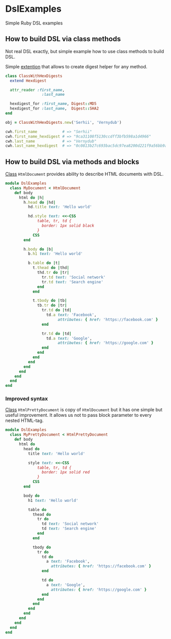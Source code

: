 # DslExamples

Simple Ruby DSL examples

## How to build DSL via class methods

Not real DSL exactly, but simple example how to use class methods to build DSL.

Simple
[extention](https://github.com/svernidub/dsl_examples/blob/master/lib/dsl_examples/hexdigest.rb)
that allows to create digest helper for any method.

```ruby
class ClassWithHexDigests
  extend Hexdigest

  attr_reader :first_name,
                :last_name

  hexdigest_for :first_name, Digest::MD5
  hexdigest_for :last_name,  Digest::SHA2
end

obj = ClassWithHexDigests.new('Serhii', 'Vernydub')

cwh.first_name           # => "Serhii"
cwh.first_name_hexdigest # => "9ca31108f5130ccdff3bfb598a1d4966"
cwh.last_name            # => "Vernydub"
cwh.last_name_hexdigest  # => "0c0813b27c693bac5dc97ea8200d221f9a56bb9a9b0459b1cd915901ebb2d425"
```

## How to build DSL via methods and blocks

[Class](https://github.com/svernidub/dsl_examples/blob/master/lib/dsl_examples/html_document.rb)
 `HtmlDocument` provides ability to describe HTML documents with DSL.

```ruby
module DslExamples
  class MyDocument < HtmlDocument
    def body
      html do |h|
        h.head do |hd|
          hd.title text: 'Hello world'

          hd.style text: <<-CSS
              table, tr, td {
                border: 1px solid black
              }
            CSS
        end

        h.body do |b|
          b.h1 text: 'Hello world'

          b.table do |t|
            t.thead do |thd|
              thd.tr do |tr|
                tr.td text: 'Social network'
                tr.td text: 'Search engine'
              end
            end

            t.tbody do |tb|
              tb.tr do |tr|
                tr.td do |td|
                  td.a text: 'Facebook',
                       attributes: { href: 'https://facebook.com' }
                end

                tr.td do |td|
                  td.a text: 'Google',
                       attributes: { href: 'https://google.com' }
                end
              end
            end
          end
        end
      end
    end
  end
end
```

### Improved syntax

[Class](https://github.com/svernidub/dsl_examples/blob/master/lib/dsl_examples/html_pretty_document.rb)
`HtmlPrettyDocument` is copy of `HtmlDocument` but it has one simple but useful improvement.
It allows us not to pass block parameter to every nested HTML-tag.

```ruby
module DslExamples
  class MyPrettyDocument < HtmlPrettyDocument
    def body
      html do
        head do
          title text: 'Hello world'

          style text: <<-CSS
              table, tr, td {
                border: 1px solid red
              }
            CSS
        end

        body do
          h1 text: 'Hello world'

          table do
            thead do
              tr do
                td text: 'Social network'
                td text: 'Search engine'
              end
            end

            tbody do
              tr do
                td do
                  a text: 'Facebook',
                    attributes: { href: 'https://facebook.com' }
                end

                td do
                  a text: 'Google',
                    attributes: { href: 'https://google.com' }
                end
              end
            end
          end
        end
      end
    end
  end
end
```